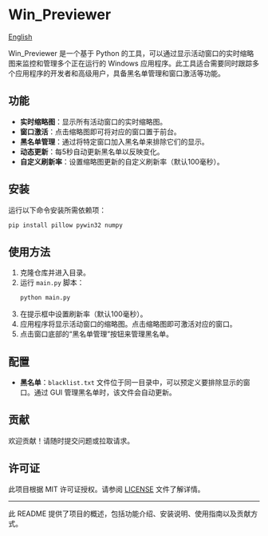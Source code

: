 # Win_Previewer

[English](README.md)

Win_Previewer 是一个基于 Python 的工具，可以通过显示活动窗口的实时缩略图来监控和管理多个正在运行的 Windows 应用程序。此工具适合需要同时跟踪多个应用程序的开发者和高级用户，具备黑名单管理和窗口激活等功能。

## 功能

- **实时缩略图**：显示所有活动窗口的实时缩略图。
- **窗口激活**：点击缩略图即可将对应的窗口置于前台。
- **黑名单管理**：通过将特定窗口加入黑名单来排除它们的显示。
- **动态更新**：每5秒自动更新黑名单以反映变化。
- **自定义刷新率**：设置缩略图更新的自定义刷新率（默认100毫秒）。

## 安装

运行以下命令安装所需依赖项：

```bash
pip install pillow pywin32 numpy
```

## 使用方法

1. 克隆仓库并进入目录。
2. 运行 `main.py` 脚本：
   ```bash
   python main.py
   ```
3. 在提示框中设置刷新率（默认100毫秒）。
4. 应用程序将显示活动窗口的缩略图。点击缩略图即可激活对应的窗口。
5. 点击窗口底部的“黑名单管理”按钮来管理黑名单。

## 配置

- **黑名单**：`blacklist.txt` 文件位于同一目录中，可以预定义要排除显示的窗口。通过 GUI 管理黑名单时，该文件会自动更新。

## 贡献

欢迎贡献！请随时提交问题或拉取请求。

## 许可证

此项目根据 MIT 许可证授权。请参阅 [LICENSE](LICENSE) 文件了解详情。

--- 

此 README 提供了项目的概述，包括功能介绍、安装说明、使用指南以及贡献方式。